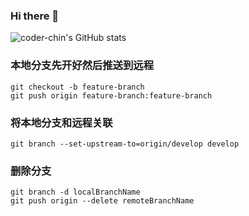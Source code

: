 ### Hi there 👋
![coder-chin's GitHub stats](https://github-readme-stats.vercel.app/api?username=coder-chin&show_icons=true)


### 本地分支先开好然后推送到远程
```shell
git checkout -b feature-branch                   
git push origin feature-branch:feature-branch
```

### 将本地分支和远程关联
```shell
git branch --set-upstream-to=origin/develop develop
```

### 删除分支
```shell
git branch -d localBranchName
git push origin --delete remoteBranchName
